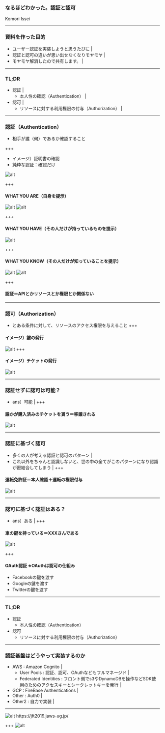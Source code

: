 ### なるほどわかった。認証と認可
Komori Issei

---

### 資料を作った目的
- ユーザー認証を実装しようと思うたびに |
- 認証と認可の違いが思い出せなくなりモヤモヤ |
- モヤモヤ解消したので共有します。 |

---
### TL;DR
- 認証 |
  - 本人性の確認（Authentication） |
- 認可 |
  - リソースに対する利用権限の付与（Authorization） |
---
### 認証（Authentication）
- 相手が誰（何）であるか確認すること

+++

- イメージ）証明書の確認
- 純粋な認証：確認だけ

![alt](assets/zei_shopping_mynumber.png)

+++
#### WHAT YOU ARE（自身を提示）
![alt](assets/face.png)
![alt](assets/simon.png)

+++
#### WHAT YOU HAVE（その人だけが持っているものを提示）
![alt](assets/reji_kaiinsyou_smartphone.png)

+++
#### WHAT YOU KNOW（その人だけが知っていることを提示）
![alt](assets/computer_password.png)
![alt](assets/mlitifactor.png)

+++

#### 認証＝APIとかリソースとか権限とか関係ない

---
### 認可（Authorization）
- とある条件に対して、リソースのアクセス権限を与えること
+++
#### イメージ）鍵の発行
![alt](assets/job_kagiya.png)
+++
#### イメージ）チケットの発行
![alt](assets/ticket_shopping_man.png)

---
### 認証せずに認可は可能？
- ans）可能 |
+++
#### 誰かが購入済みのチケットを貰う＝移譲される
![alt](assets/ticket_dafuya_money.png)

---
### 認証に基づく認可
- 多くの人が考える認証と認可のパターン |
- これ以外をちゃんと認識しないと、世の中の全てがこのパターンになり認識が密結合してしまう |
+++
#### 運転免許証＝本人確認＋運転の権限付与
![alt](assets/menkyo_old_man.png)

---
### 認可に基づく認証はある？
- ans）ある |
+++
#### 車の鍵を持っている＝XXXさんである
![alt](assets/oauth.png)

+++
#### OAuth認証 ※OAuthは認可の仕組み
- Facebookの鍵を渡す
- Googleの鍵を渡す
- Twitterの鍵を渡す

---
### TL;DR
- 認証
  - 本人性の確認（Authentication）
- 認可
  - リソースに対する利用権限の付与（Authorization）

---
### 認証基盤はどうやって実装するのか
- AWS    : Amazon Cognito |
  - User Pools           : 認証、認可、OAuthなどもフルマネージド |
  - Federated Identities : フロント側でs3やDynamoDBを操作などSDK使用のためのアクセスキーとシークレットキーを発行 |
- GCP    : FireBase Authentications |
- Other  : Auth0 |
- Other2 : 自力で実装 |

---
![alt](assets/jawsfesta.png)
https://jft2019.jaws-ug.jp/

+++
![alt](assets/fb_staff-1.jpg)

